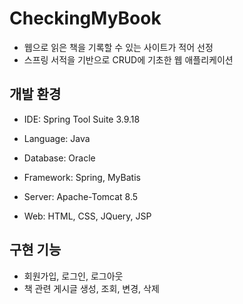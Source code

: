 # CheckingMyBook

* 웹으로 읽은 책을 기록할 수 있는 사이트가 적어 선정
* 스프링 서적을 기반으로 CRUD에 기초한 웹 애플리케이션

## 개발 환경
* IDE: Spring Tool Suite 3.9.18
* Language: Java
* Database: Oracle
* Framework: Spring, MyBatis
* Server: Apache-Tomcat 8.5

* Web: HTML, CSS, JQuery, JSP

## 구현 기능
* 회원가입, 로그인, 로그아웃
* 책 관련 게시글 생성, 조회, 변경, 삭제
